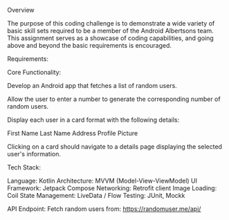 Overview

The purpose of this coding challenge is to demonstrate a wide variety of basic skill sets required to be a member of the Android Albertsons team. This assignment serves as a showcase of coding capabilities, and going above and beyond the basic requirements is encouraged.

Requirements:

Core Functionality:

Develop an Android app that fetches a list of random users.

Allow the user to enter a number to generate the corresponding number of random users.

Display each user in a card format with the following details:

First Name
Last Name
Address
Profile Picture

Clicking on a card should navigate to a details page displaying the selected user's information.

Tech Stack:

Language: Kotlin
Architecture: MVVM (Model-View-ViewModel)
UI Framework: Jetpack Compose
Networking: Retrofit client
Image Loading: Coil
State Management: LiveData / Flow
Testing: JUnit, Mockk

API Endpoint:
Fetch random users from: https://randomuser.me/api/